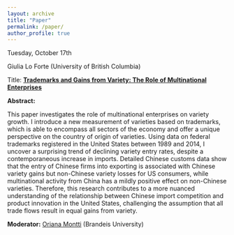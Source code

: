 ```yaml
---
layout: archive
title: "Paper"
permalink: /paper/
author_profile: true
---
```



Tuesday, October 17th

Giulia Lo Forte (University of British Columbia)

Title: <a href="https://gsipe-workshop.github.io/files/Draft_GLF.pdf">**Trademarks and Gains from Variety: The Role of Multinational Enterprises**</a>


**Abstract:**

This paper investigates the role of multinational enterprises on variety growth. I introduce a new measurement of varieties based on trademarks, which is able to encompass all sectors of the economy and offer a unique perspective on the country of origin of varieties. Using data on federal trademarks registered in the United States between 1989 and 2014, I uncover a surprising trend of declining variety entry rates, despite a contemporaneous increase in imports. Detailed Chinese customs data show that the entry of Chinese firms into exporting is associated with Chinese variety gains but non-Chinese variety losses for US consumers, while multinational activity from China has a mildly positive effect on non-Chinese varieties. Therefore, this research contributes to a more nuanced understanding of the relationship between Chinese import competition and product innovation in the United States, challenging the assumption that all trade flows result in equal gains from variety.

**Moderator:** [Oriana Montti](https://www.orianamontti.com/) (Brandeis University)
